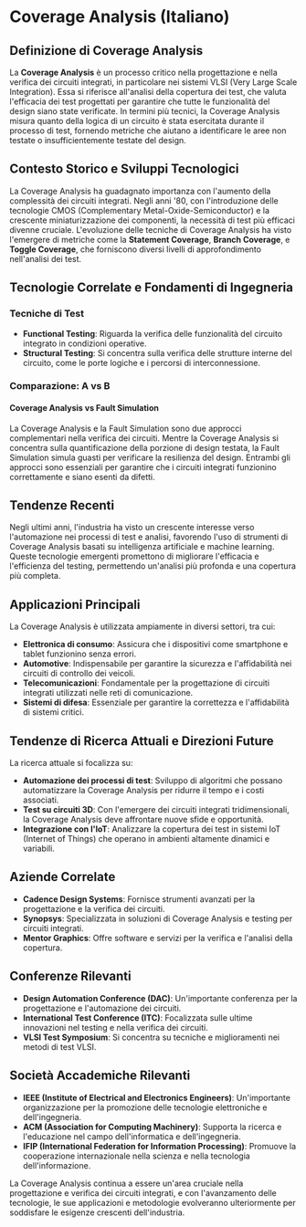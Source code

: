 # Coverage Analysis (Italiano)

## Definizione di Coverage Analysis

La **Coverage Analysis** è un processo critico nella progettazione e nella verifica dei circuiti integrati, in particolare nei sistemi VLSI (Very Large Scale Integration). Essa si riferisce all'analisi della copertura dei test, che valuta l'efficacia dei test progettati per garantire che tutte le funzionalità del design siano state verificate. In termini più tecnici, la Coverage Analysis misura quanto della logica di un circuito è stata esercitata durante il processo di test, fornendo metriche che aiutano a identificare le aree non testate o insufficientemente testate del design.

## Contesto Storico e Sviluppi Tecnologici

La Coverage Analysis ha guadagnato importanza con l'aumento della complessità dei circuiti integrati. Negli anni '80, con l'introduzione delle tecnologie CMOS (Complementary Metal-Oxide-Semiconductor) e la crescente miniaturizzazione dei componenti, la necessità di test più efficaci divenne cruciale. L'evoluzione delle tecniche di Coverage Analysis ha visto l'emergere di metriche come la **Statement Coverage**, **Branch Coverage**, e **Toggle Coverage**, che forniscono diversi livelli di approfondimento nell'analisi dei test.

## Tecnologie Correlate e Fondamenti di Ingegneria

### Tecniche di Test

- **Functional Testing**: Riguarda la verifica delle funzionalità del circuito integrato in condizioni operative.
- **Structural Testing**: Si concentra sulla verifica delle strutture interne del circuito, come le porte logiche e i percorsi di interconnessione.
  
### Comparazione: A vs B

#### Coverage Analysis vs Fault Simulation

La Coverage Analysis e la Fault Simulation sono due approcci complementari nella verifica dei circuiti. Mentre la Coverage Analysis si concentra sulla quantificazione della porzione di design testata, la Fault Simulation simula guasti per verificare la resilienza del design. Entrambi gli approcci sono essenziali per garantire che i circuiti integrati funzionino correttamente e siano esenti da difetti.

## Tendenze Recenti

Negli ultimi anni, l'industria ha visto un crescente interesse verso l'automazione nei processi di test e analisi, favorendo l'uso di strumenti di Coverage Analysis basati su intelligenza artificiale e machine learning. Queste tecnologie emergenti promettono di migliorare l'efficacia e l'efficienza del testing, permettendo un'analisi più profonda e una copertura più completa.

## Applicazioni Principali

La Coverage Analysis è utilizzata ampiamente in diversi settori, tra cui:

- **Elettronica di consumo**: Assicura che i dispositivi come smartphone e tablet funzionino senza errori.
- **Automotive**: Indispensabile per garantire la sicurezza e l'affidabilità nei circuiti di controllo dei veicoli.
- **Telecomunicazioni**: Fondamentale per la progettazione di circuiti integrati utilizzati nelle reti di comunicazione.
- **Sistemi di difesa**: Essenziale per garantire la correttezza e l'affidabilità di sistemi critici.

## Tendenze di Ricerca Attuali e Direzioni Future

La ricerca attuale si focalizza su:

- **Automazione dei processi di test**: Sviluppo di algoritmi che possano automatizzare la Coverage Analysis per ridurre il tempo e i costi associati.
- **Test su circuiti 3D**: Con l'emergere dei circuiti integrati tridimensionali, la Coverage Analysis deve affrontare nuove sfide e opportunità.
- **Integrazione con l'IoT**: Analizzare la copertura dei test in sistemi IoT (Internet of Things) che operano in ambienti altamente dinamici e variabili.

## Aziende Correlate

- **Cadence Design Systems**: Fornisce strumenti avanzati per la progettazione e la verifica dei circuiti.
- **Synopsys**: Specializzata in soluzioni di Coverage Analysis e testing per circuiti integrati.
- **Mentor Graphics**: Offre software e servizi per la verifica e l'analisi della copertura.

## Conferenze Rilevanti

- **Design Automation Conference (DAC)**: Un'importante conferenza per la progettazione e l'automazione dei circuiti.
- **International Test Conference (ITC)**: Focalizzata sulle ultime innovazioni nel testing e nella verifica dei circuiti.
- **VLSI Test Symposium**: Si concentra su tecniche e miglioramenti nei metodi di test VLSI.

## Società Accademiche Rilevanti

- **IEEE (Institute of Electrical and Electronics Engineers)**: Un'importante organizzazione per la promozione delle tecnologie elettroniche e dell'ingegneria.
- **ACM (Association for Computing Machinery)**: Supporta la ricerca e l'educazione nel campo dell'informatica e dell'ingegneria.
- **IFIP (International Federation for Information Processing)**: Promuove la cooperazione internazionale nella scienza e nella tecnologia dell'informazione.

La Coverage Analysis continua a essere un'area cruciale nella progettazione e verifica dei circuiti integrati, e con l'avanzamento delle tecnologie, le sue applicazioni e metodologie evolveranno ulteriormente per soddisfare le esigenze crescenti dell'industria.